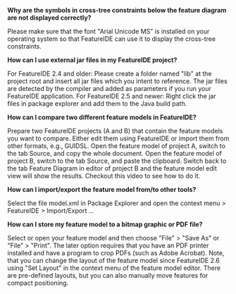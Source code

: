 **Why are the symbols in cross-tree constraints below the feature diagram are not displayed correctly?**

Please make sure that the font "Arial Unicode MS" is installed on your operating system so that FeatureIDE can use it to display the cross-tree constraints.

**How can I use external jar files in my FeatureIDE project?**

For FeatureIDE 2.4 and older: Please create a folder named "lib" at the project root and insert all jar files which you intent to reference. The jar files are detected by the compiler and added as parameters if you run your FeatureIDE application. 
For FeatureIDE 2.5 and newer: Right click the jar files in package explorer and add them to the Java build path.

**How can I compare two different feature models in FeatureIDE?**

Prepare two FeatureIDE projects (A and B) that contain the feature models you want to compare. Either edit them using FeatureIDE or import them from other formats, e.g., GUIDSL.
Open the feature model of project A, switch to the tab Source, and copy the whole document.
Open the feature model of project B, switch to the tab Source, and paste the clipboard.
Switch back to the tab Feature Diagram in editor of project B and the feature model edit view will show the results.
Checkout this video to see how to do it.

**How can I import/export the feature model from/to other tools?**

Select the file model.xml in Package Explorer and open the context menu > FeatureIDE > Import/Export ...

**How can I store my feature model to a bitmap graphic or PDF file?**

Select or open your feature model and then choose "File" > "Save As" or "File" > "Print". The later option requires that you have an PDF printer installed and have a program to crop PDFs (such as Adobe Acrobat). 
Note, that you can change the layout of the feature model since FeatureIDE 2.6 using "Set Layout" in the context menu of the feature model editor. There are pre-defined layouts, but you can also manually move features for compact positioning.